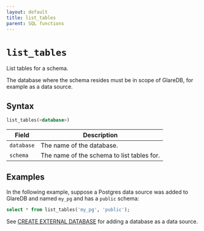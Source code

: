 ```yaml
---
layout: default
title: list_tables
parent: SQL functions
---
```


# `list_tables`

List tables for a schema.

The database where the schema resides must be in scope of GlareDB, for example
as a data source.

## Syntax

```sql
list_tables(<database>)
```

| Field      | Description                                |
| ---------- | ------------------------------------------ |
| `database` | The name of the database.                  |
| `schema`   | The name of the schema to list tables for. |

## Examples

In the following example, suppose a Postgres data source was added to GlareDB
and named `my_pg` and has a `public` schema:

```sql
select * from list_tables('my_pg', 'public');
```

See [CREATE EXTERNAL DATABASE] for adding a database as a data source.

[CREATE EXTERNAL DATABASE]: /glaredb/sql-commands/create-external-database/
